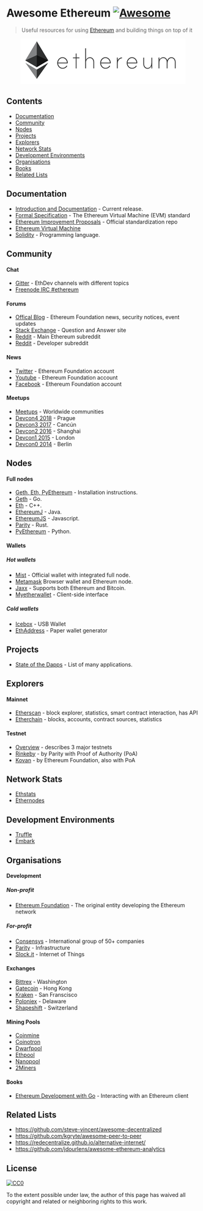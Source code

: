 # Awesome Ethereum [![Awesome](https://cdn.rawgit.com/sindresorhus/awesome/d7305f38d29fed78fa85652e3a63e154dd8e8829/media/badge.svg)](https://github.com/sindresorhus/awesome)

> Useful resources for using [Ethereum](https://www.ethereum.org/) and building things on top of it

<p align="center">
  <img src="eth_logo.png">
</p>

## Contents

* [Documentation](#documentation)
* [Community](#community)
* [Nodes](#nodes)
* [Projects](#projects)
* [Explorers](#explorers)
* [Network Stats](#network-stats)
* [Development Environments](#development-environments)
* [Organisations](#organisations)
* [Books](#books)
* [Related Lists](#related-lists)

## Documentation

* [Introduction and Documentation](http://www.ethdocs.org/en/latest/) - Current release.
* [Formal Specification](https://ethereum.github.io/yellowpaper/paper.pdf) - The Ethereum Virtual Machine (EVM) standard
* [Ethereum Improvement Proposals](https://github.com/ethereum/EIPs) - Official standardization repo
* [Ethereum Virtual Machine](https://github.com/pirapira/awesome-ethereum-virtual-machine)
* [Solidity](http://solidity.readthedocs.org/) - Programming language.

## Community

#### Chat

* [Gitter](https://gitter.im/ethereum/) - EthDev channels with different topics
* [Freenode IRC #ethereum](irc://irc.freenode.net/ethereum)

#### Forums

* [Offical Blog](https://blog.ethereum.org/) - Ethereum Foundation news, security notices, event updates
* [Stack Exchange](https://ethereum.stackexchange.com/) - Question and Answer site
* [Reddit](https://www.reddit.com/r/ethereum) - Main Ethereum subreddit
* [Reddit](https://www.reddit.com/r/ethdev) - Developer subreddit

#### News

* [Twitter](https://twitter.com/ethereumproject) - Ethereum Foundation account
* [Youtube](http://www.youtube.com/ethereumproject) - Ethereum Foundation account
* [Facebook](https://www.facebook.com/ethereumproject) - Ethereum Foundation account

#### Meetups

* [Meetups](http://ethereum.meetup.com/) - Worldwide communities
* [Devcon4 2018](https://devcon4.ethereum.org/) - Prague
* [Devcon3 2017](https://ethereumfoundation.org/devcon3/) - Cancún
* [Devcon2 2016](https://www.youtube.com/watch?v=1wayaZ1-iBE&list=PLaM7G4Llrb7xqzgOwbvNv63_KM7VH84Rd) - Shanghai
* [Devcon1 2015](https://www.youtube.com/playlist?list=PLJqWcTqh_zKHQUFX4IaVjWjfT2tbS4NVk) - London
* [Devcon0 2014](https://www.youtube.com/watch?v=_BvvUlKDqp0&list=PLJqWcTqh_zKEjpSej3ddtDOKPRGl_7MhS) - Berlin

## Nodes

#### Full nodes

* [Geth, Eth, PyEthereum](https://www.ethereum.org/cli) - Installation instructions.
* [Geth](https://github.com/ethereum/go-ethereum/wiki/Building-Ethereum) - Go.
* [Eth](https://github.com/ethereum/webthree-umbrella) - C++.
* [EthereumJ](http://ethereumj.io/) - Java.
* [EthereumJS](https://ethereumjs.github.io/) - Javascript.
* [Parity](https://ethcore.io/parity.html) - Rust.
* [PyEthereum](https://github.com/ethereum/pyethereum) - Python.

#### Wallets

##### Hot wallets
* [Mist](https://github.com/ethereum/mist) - Official wallet with integrated full node.
* [Metamask](https://metamask.io/) Browser wallet and Ethereum node.
* [Jaxx](http://jaxx.io/) - Supports both Ethereum and Bitcoin.
* [Myetherwallet](http://myetherwallet.com/) - Client-side interface

##### Cold wallets

* [Icebox](https://github.com/consenSys/icebox) - USB Wallet
* [EthAddress](https://github.com/ryepdx/ethaddress.org) - Paper wallet generator

## Projects

* [State of the Dapps](http://dapps.ethercasts.com/) - List of many applications.

## Explorers

#### Mainnet

* [Etherscan](https://etherscan.io/) - block explorer, statistics, smart contract interaction, has API
* [Etherchain](https://www.etherchain.org/) - blocks, accounts, contract sources, statistics

#### Testnet

* [Overview](https://bitfalls.com/2018/05/31/what-is-an-ethereum-testnet-and-how-is-it-used/) - describes 3 major testnets
* [Rinkeby](https://www.rinkeby.io/#stats) - by Parity with Proof of Authority (PoA)
* [Kovan](https://kovan.etherscan.io/) - by Ethereum Foundation, also with PoA

## Network Stats

* [Ethstats](https://ethstats.net/)
* [Ethernodes](http://ethernodes.org/)

## Development Environments

* [Truffle](http://truffleframework.com/)
* [Embark](https://github.com/iurimatias/embark-framework)

## Organisations

#### Development

##### Non-profit

* [Ethereum Foundation](https://www.ethereum.org/foundation) - The original entity developing the Ethereum network

##### For-profit

* [Consensys](https://consensys.net/) - International group of 50+ companies
* [Parity](https://www.parity.io/) - Infrastructure
* [Slock.it](https://slock.it/) - Internet of Things

#### Exchanges

* [Bittrex](https://bittrex.com/) - Washington
* [Gatecoin](https://gatecoin.com/) - Hong Kong
* [Kraken](https://kraken.com/) - San Franscisco
* [Poloniex](https://poloniex.com/) - Delaware
* [Shapeshift](https://shapeshift.io/) - Switzerland

#### Mining Pools

* [Coinmine](https://www2.coinmine.pl/)
* [Coinotron](https://www.coinotron.com/app?action=home)
* [Dwarfpool](http://dwarfpool.com/)
* [Ethpool](http://ethpool.org/)
* [Nanopool](http://nanopool.org/)
* [2Miners](https://2miners.com)

#### Books

* [Ethereum Development with Go](https://goethereumbook.org/) - Interacting with an Ethereum client

## Related Lists

* https://github.com/steve-vincent/awesome-decentralized
* https://github.com/kgryte/awesome-peer-to-peer
* https://redecentralize.github.io/alternative-internet/
* https://github.com/jdourlens/awesome-ethereum-analytics

## License

[![CC0](https://i.creativecommons.org/p/zero/1.0/88x31.png)](https://creativecommons.org/publicdomain/zero/1.0/)

To the extent possible under law, the author of this page has waived all copyright and related or neighboring rights to this work.
